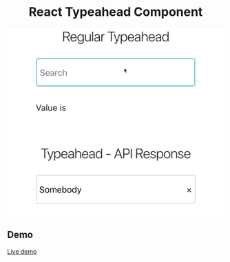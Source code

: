 <h1 align="center">React Typeahead Component</h1>

<div align='center'><img src='./typeahead-animated.gif' /></div>

## Demo

[Live demo](https://juntamng.github.io/typeahead/)

